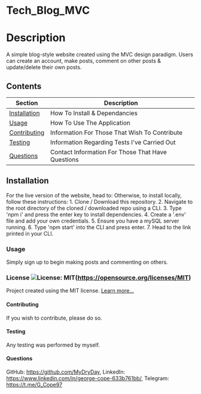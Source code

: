 # Tech_Blog_MVC

  # Description
  A simple blog-style website created using the MVC design paradigm. Users can create an account, make posts, comment on other posts & update/delete their own posts.

  ## Contents
  Section                       | Description
  ----------------------------- | --------------------------------------------------
  [Installation](#Installation) | How To Install & Dependancies
  [Usage](#Usage)               | How To Use The Application
  [Contributing](#Contributing) | Information For Those That Wish To Contribute
  [Testing](#Testing)           | Information Regarding Tests I've Carried Out
  [Questions](#Questions)       | Contact Information For Those That Have Questions

  ## Installation
  For the live version of the website, head to: Otherwise, to install locally, follow these instructions: 1. Clone / Download this repository. 2. Navigate to the root directory of the cloned / downloaded repo using a CLI. 3. Type 'npm i' and press the enter key to install dependencies. 4. Create a '.env' file and add your own credentials. 5. Ensure you have a mySQL server running. 6. Type 'npm start' into the CLI and press enter. 7. Head to the link printed in your CLI.

  ### Usage
  Simply sign up to begin making posts and commenting on others.

  ### License ![License: MIT](https://img.shields.io/badge/License-MIT-yellow.svg)(https://opensource.org/licenses/MIT) 
 
Project created using the MIT license.
[Learn more...](https://opensource.org/licenses/MIT)

  #### Contributing
  If you wish to contribute, please do so.

  #### Testing
  Any testing was performed by myself.

  #### Questions
   GitHub: https://github.com/MyDryDay, LinkedIn: https://www.linkedin.com/in/george-cope-633b761bb/, Telegram: https://t.me/G_Cope97